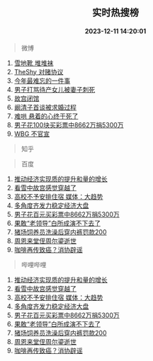 <div align="center"><h2>实时热搜榜</h2><h4>2023-12-11 14:20:01</h4></div>

> 微博  

1. [雪地靴 堆堆袜](https://s.weibo.com/weibo?q=%E9%9B%AA%E5%9C%B0%E9%9D%B4%20%E5%A0%86%E5%A0%86%E8%A2%9C&t=31&band_rank=1&Refer=top)<br />
2. [TheShy 对赌协议](https://s.weibo.com/weibo?q=TheShy%20%E5%AF%B9%E8%B5%8C%E5%8D%8F%E8%AE%AE&t=31&band_rank=2&Refer=top)<br />
3. [今年最难忘的一件事](https://s.weibo.com/weibo?q=%23%E4%BB%8A%E5%B9%B4%E6%9C%80%E9%9A%BE%E5%BF%98%E7%9A%84%E4%B8%80%E4%BB%B6%E4%BA%8B%23&t=31&band_rank=3&Refer=top)<br />
4. [男子打骂待产女儿被妻子刺死](https://s.weibo.com/weibo?q=%23%E7%94%B7%E5%AD%90%E6%89%93%E9%AA%82%E5%BE%85%E4%BA%A7%E5%A5%B3%E5%84%BF%E8%A2%AB%E5%A6%BB%E5%AD%90%E5%88%BA%E6%AD%BB%23&t=31&band_rank=4&Refer=top)<br />
5. [故宫闭馆](https://s.weibo.com/weibo?q=%E6%95%85%E5%AE%AB%E9%97%AD%E9%A6%86&t=31&band_rank=5&Refer=top)<br />
6. [阚清子首谈被求婚过程](https://s.weibo.com/weibo?q=%23%E9%98%9A%E6%B8%85%E5%AD%90%E9%A6%96%E8%B0%88%E8%A2%AB%E6%B1%82%E5%A9%9A%E8%BF%87%E7%A8%8B%23&t=31&band_rank=6&Refer=top)<br />
7. [难哄 悬着的心终于死了](https://s.weibo.com/weibo?q=%E9%9A%BE%E5%93%84%20%E6%82%AC%E7%9D%80%E7%9A%84%E5%BF%83%E7%BB%88%E4%BA%8E%E6%AD%BB%E4%BA%86&t=31&band_rank=7&Refer=top)<br />
8. [男子花100块买彩票中8662万捐5300万](https://s.weibo.com/weibo?q=%23%E7%94%B7%E5%AD%90%E8%8A%B1100%E5%9D%97%E4%B9%B0%E5%BD%A9%E7%A5%A8%E4%B8%AD8662%E4%B8%87%E6%8D%905300%E4%B8%87%23&t=31&band_rank=8&Refer=top)<br />
9. [WBG 不官宣](https://s.weibo.com/weibo?q=WBG%20%E4%B8%8D%E5%AE%98%E5%AE%A3&t=31&band_rank=9&Refer=top)<br />

> 知乎  


> 百度  

1. [推动经济实现质的提升和量的增长](https://www.baidu.com/s?wd=%E6%8E%A8%E5%8A%A8%E7%BB%8F%E6%B5%8E%E5%AE%9E%E7%8E%B0%E8%B4%A8%E7%9A%84%E6%8F%90%E5%8D%87%E5%92%8C%E9%87%8F%E7%9A%84%E5%A2%9E%E9%95%BF&sa=fyb_news&rsv_dl=fyb_news)<br />
2. [看雪中故宫感觉穿越了](https://www.baidu.com/s?wd=%E7%9C%8B%E9%9B%AA%E4%B8%AD%E6%95%85%E5%AE%AB%E6%84%9F%E8%A7%89%E7%A9%BF%E8%B6%8A%E4%BA%86&sa=fyb_news&rsv_dl=fyb_news)<br />
3. [高校不予安排住宿 媒体：大趋势](https://www.baidu.com/s?wd=%E9%AB%98%E6%A0%A1%E4%B8%8D%E4%BA%88%E5%AE%89%E6%8E%92%E4%BD%8F%E5%AE%BF+%E5%AA%92%E4%BD%93%EF%BC%9A%E5%A4%A7%E8%B6%8B%E5%8A%BF&sa=fyb_news&rsv_dl=fyb_news)<br />
4. [多角度齐发力稳定经济大盘](https://www.baidu.com/s?wd=%E5%A4%9A%E8%A7%92%E5%BA%A6%E9%BD%90%E5%8F%91%E5%8A%9B%E7%A8%B3%E5%AE%9A%E7%BB%8F%E6%B5%8E%E5%A4%A7%E7%9B%98&sa=fyb_news&rsv_dl=fyb_news)<br />
5. [男子花百元买彩票中8662万捐5300万](https://www.baidu.com/s?wd=%E7%94%B7%E5%AD%90%E8%8A%B1%E7%99%BE%E5%85%83%E4%B9%B0%E5%BD%A9%E7%A5%A8%E4%B8%AD8662%E4%B8%87%E6%8D%905300%E4%B8%87&sa=fyb_news&rsv_dl=fyb_news)<br />
6. [果敢“老领导”白所成演不下去了](https://www.baidu.com/s?wd=%E6%9E%9C%E6%95%A2%E2%80%9C%E8%80%81%E9%A2%86%E5%AF%BC%E2%80%9D%E7%99%BD%E6%89%80%E6%88%90%E6%BC%94%E4%B8%8D%E4%B8%8B%E5%8E%BB%E4%BA%86&sa=fyb_news&rsv_dl=fyb_news)<br />
7. [猪场饲养员洗澡后穿内裤罚款200](https://www.baidu.com/s?wd=%E7%8C%AA%E5%9C%BA%E9%A5%B2%E5%85%BB%E5%91%98%E6%B4%97%E6%BE%A1%E5%90%8E%E7%A9%BF%E5%86%85%E8%A3%A4%E7%BD%9A%E6%AC%BE200&sa=fyb_news&rsv_dl=fyb_news)<br />
8. [周恩来堂侄周尔鎏逝世](https://www.baidu.com/s?wd=%E5%91%A8%E6%81%A9%E6%9D%A5%E5%A0%82%E4%BE%84%E5%91%A8%E5%B0%94%E9%8E%8F%E9%80%9D%E4%B8%96&sa=fyb_news&rsv_dl=fyb_news)<br />
9. [咖啡再传致癌？消协辟谣](https://www.baidu.com/s?wd=%E5%92%96%E5%95%A1%E5%86%8D%E4%BC%A0%E8%87%B4%E7%99%8C%EF%BC%9F%E6%B6%88%E5%8D%8F%E8%BE%9F%E8%B0%A3&sa=fyb_news&rsv_dl=fyb_news)<br />

> 哔哩哔哩  

1. [推动经济实现质的提升和量的增长](https://www.baidu.com/s?wd=%E6%8E%A8%E5%8A%A8%E7%BB%8F%E6%B5%8E%E5%AE%9E%E7%8E%B0%E8%B4%A8%E7%9A%84%E6%8F%90%E5%8D%87%E5%92%8C%E9%87%8F%E7%9A%84%E5%A2%9E%E9%95%BF&sa=fyb_news&rsv_dl=fyb_news)<br />
2. [看雪中故宫感觉穿越了](https://www.baidu.com/s?wd=%E7%9C%8B%E9%9B%AA%E4%B8%AD%E6%95%85%E5%AE%AB%E6%84%9F%E8%A7%89%E7%A9%BF%E8%B6%8A%E4%BA%86&sa=fyb_news&rsv_dl=fyb_news)<br />
3. [高校不予安排住宿 媒体：大趋势](https://www.baidu.com/s?wd=%E9%AB%98%E6%A0%A1%E4%B8%8D%E4%BA%88%E5%AE%89%E6%8E%92%E4%BD%8F%E5%AE%BF+%E5%AA%92%E4%BD%93%EF%BC%9A%E5%A4%A7%E8%B6%8B%E5%8A%BF&sa=fyb_news&rsv_dl=fyb_news)<br />
4. [多角度齐发力稳定经济大盘](https://www.baidu.com/s?wd=%E5%A4%9A%E8%A7%92%E5%BA%A6%E9%BD%90%E5%8F%91%E5%8A%9B%E7%A8%B3%E5%AE%9A%E7%BB%8F%E6%B5%8E%E5%A4%A7%E7%9B%98&sa=fyb_news&rsv_dl=fyb_news)<br />
5. [男子花百元买彩票中8662万捐5300万](https://www.baidu.com/s?wd=%E7%94%B7%E5%AD%90%E8%8A%B1%E7%99%BE%E5%85%83%E4%B9%B0%E5%BD%A9%E7%A5%A8%E4%B8%AD8662%E4%B8%87%E6%8D%905300%E4%B8%87&sa=fyb_news&rsv_dl=fyb_news)<br />
6. [果敢“老领导”白所成演不下去了](https://www.baidu.com/s?wd=%E6%9E%9C%E6%95%A2%E2%80%9C%E8%80%81%E9%A2%86%E5%AF%BC%E2%80%9D%E7%99%BD%E6%89%80%E6%88%90%E6%BC%94%E4%B8%8D%E4%B8%8B%E5%8E%BB%E4%BA%86&sa=fyb_news&rsv_dl=fyb_news)<br />
7. [猪场饲养员洗澡后穿内裤罚款200](https://www.baidu.com/s?wd=%E7%8C%AA%E5%9C%BA%E9%A5%B2%E5%85%BB%E5%91%98%E6%B4%97%E6%BE%A1%E5%90%8E%E7%A9%BF%E5%86%85%E8%A3%A4%E7%BD%9A%E6%AC%BE200&sa=fyb_news&rsv_dl=fyb_news)<br />
8. [周恩来堂侄周尔鎏逝世](https://www.baidu.com/s?wd=%E5%91%A8%E6%81%A9%E6%9D%A5%E5%A0%82%E4%BE%84%E5%91%A8%E5%B0%94%E9%8E%8F%E9%80%9D%E4%B8%96&sa=fyb_news&rsv_dl=fyb_news)<br />
9. [咖啡再传致癌？消协辟谣](https://www.baidu.com/s?wd=%E5%92%96%E5%95%A1%E5%86%8D%E4%BC%A0%E8%87%B4%E7%99%8C%EF%BC%9F%E6%B6%88%E5%8D%8F%E8%BE%9F%E8%B0%A3&sa=fyb_news&rsv_dl=fyb_news)<br />
